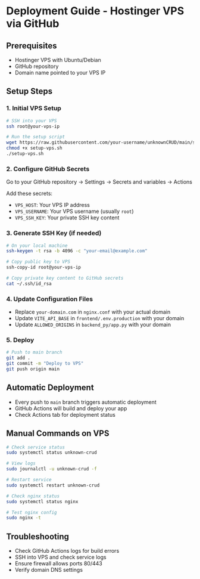 # Deployment Guide - Hostinger VPS via GitHub

## Prerequisites
- Hostinger VPS with Ubuntu/Debian
- GitHub repository
- Domain name pointed to your VPS IP

## Setup Steps

### 1. Initial VPS Setup
```bash
# SSH into your VPS
ssh root@your-vps-ip

# Run the setup script
wget https://raw.githubusercontent.com/your-username/unknownCRUD/main/setup-vps.sh
chmod +x setup-vps.sh
./setup-vps.sh
```

### 2. Configure GitHub Secrets
Go to your GitHub repository → Settings → Secrets and variables → Actions

Add these secrets:
- `VPS_HOST`: Your VPS IP address
- `VPS_USERNAME`: Your VPS username (usually `root`)
- `VPS_SSH_KEY`: Your private SSH key content

### 3. Generate SSH Key (if needed)
```bash
# On your local machine
ssh-keygen -t rsa -b 4096 -c "your-email@example.com"

# Copy public key to VPS
ssh-copy-id root@your-vps-ip

# Copy private key content to GitHub secrets
cat ~/.ssh/id_rsa
```

### 4. Update Configuration Files
- Replace `your-domain.com` in `nginx.conf` with your actual domain
- Update `VITE_API_BASE` in `frontend/.env.production` with your domain
- Update `ALLOWED_ORIGINS` in `backend_py/app.py` with your domain

### 5. Deploy
```bash
# Push to main branch
git add .
git commit -m "Deploy to VPS"
git push origin main
```

## Automatic Deployment
- Every push to `main` branch triggers automatic deployment
- GitHub Actions will build and deploy your app
- Check Actions tab for deployment status

## Manual Commands on VPS
```bash
# Check service status
sudo systemctl status unknown-crud

# View logs
sudo journalctl -u unknown-crud -f

# Restart service
sudo systemctl restart unknown-crud

# Check nginx status
sudo systemctl status nginx

# Test nginx config
sudo nginx -t
```

## Troubleshooting
- Check GitHub Actions logs for build errors
- SSH into VPS and check service logs
- Ensure firewall allows ports 80/443
- Verify domain DNS settings